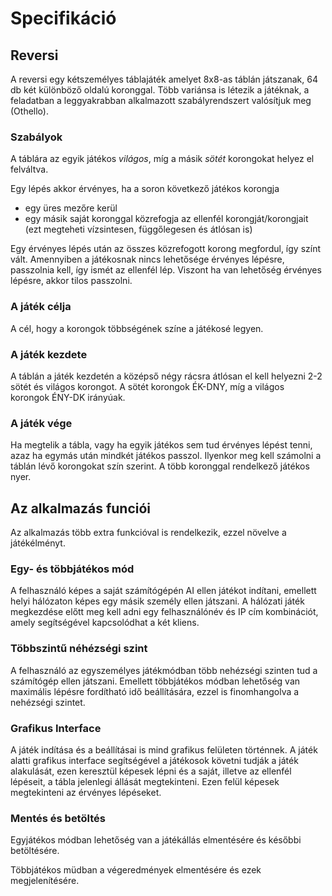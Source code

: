 # Specifikáció

## Reversi
A reversi egy kétszemélyes táblajáték amelyet 8x8-as táblán játszanak, 64 db
két különböző oldalú koronggal.
Több variánsa is létezik a játéknak, a feladatban a leggyakrabban
alkalmazott szabályrendszert valósítjuk meg (Othello).

### Szabályok
A táblára az egyik játékos *világos*, míg a másik *sötét* korongokat helyez el
felváltva. 

Egy lépés akkor érvényes, ha a soron következő játékos korongja
  - egy üres mezőre kerül
  - egy másik saját koronggal közrefogja az ellenfél korongját/korongjait
    (ezt megteheti vízsintesen, függőlegesen és átlósan is)

Egy érvényes lépés után az összes közrefogott korong megfordul, így színt vált.
Amennyiben a játékosnak nincs lehetősége érvényes lépésre, passzolnia kell,
így ismét az ellenfél lép. Viszont ha van lehetőség érvényes lépésre, akkor
tilos passzolni.

### A játék célja
A cél, hogy a korongok többségének színe a játékosé legyen.

### A játék kezdete
A táblán a játék kezdetén a középső négy rácsra átlósan el kell helyezni 2-2
sötét és világos korongot. A sötét korongok ÉK-DNY, míg a világos korongok 
ÉNY-DK irányúak.

### A játék vége
Ha megtelik a tábla, vagy ha egyik játékos sem tud érvényes lépést tenni,
azaz ha egymás után mindkét játékos passzol. Ilyenkor meg kell számolni a
táblán lévő korongokat szín szerint. A több koronggal rendelkező játékos nyer.

## Az alkalmazás funciói
Az alkalmazás több extra funkcióval is rendelkezik, ezzel növelve a játékélményt.

### Egy- és többjátékos mód
A felhasználó képes a saját számítógépén AI ellen játékot indítani, emellett helyi hálózaton képes egy másik személy ellen játszani. A hálózati játék megkezdése előtt meg kell adni egy felhasználónév és IP cím kombinációt, amely segítségével kapcsolódhat a két kliens.

### Többszintű néhézségi szint
A felhasználó az egyszemélyes játékmódban több nehézségi szinten tud a számítógép ellen játszani. 
Emellett többjátékos módban lehetőség van maximális lépésre fordítható idő beállítására, ezzel is finomhangolva a nehézségi szintet.

### Grafikus Interface
A játék indítása és a beállításai is mind grafikus felületen történnek. A játék alatti grafikus interface segítségével a játékosok követni tudják a játék alakulását, ezen keresztül képesek lépni és a saját, illetve az ellenfél lépéseit, a tábla jelenlegi állását megtekinteni. Ezen felül képesek megtekinteni az érvényes lépéseket.

### Mentés és betöltés
Egyjátékos módban lehetőség van a játékállás elmentésére és későbbi betöltésére.

Többjátékos müdban a végeredmények elmentésére és ezek megjelenítésére.
